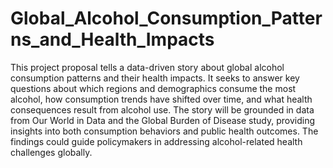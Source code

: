 # Global_Alcohol_Consumption_Patterns_and_Health_Impacts

This project proposal tells a data-driven story about global alcohol consumption patterns and their health impacts. It seeks to answer key questions about which regions and demographics consume the most alcohol, how consumption trends have shifted over time, and what health consequences result from alcohol use. The story will be grounded in data from Our World in Data and the Global Burden of Disease study, providing insights into both consumption behaviors and public health outcomes. The findings could guide policymakers in addressing alcohol-related health challenges globally.
